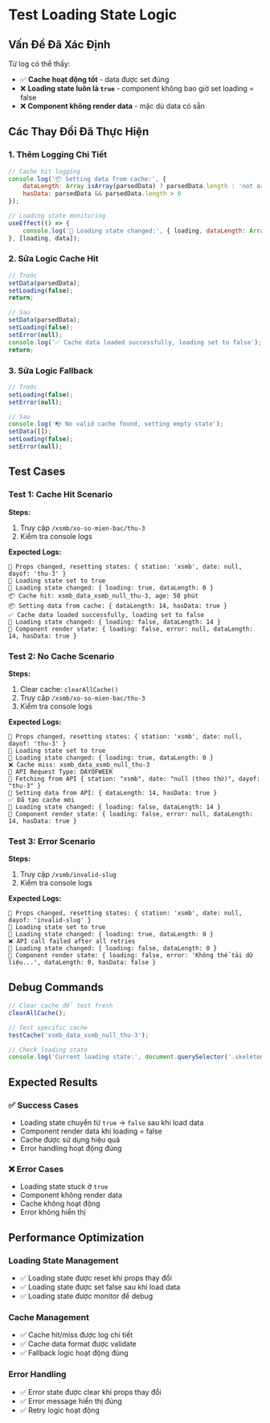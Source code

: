 # Test Loading State Logic

## Vấn Đề Đã Xác Định

Từ log có thể thấy:
- ✅ **Cache hoạt động tốt** - data được set đúng
- ❌ **Loading state luôn là `true`** - component không bao giờ set loading = false
- ❌ **Component không render data** - mặc dù data có sẵn

## Các Thay Đổi Đã Thực Hiện

### 1. **Thêm Logging Chi Tiết**
```javascript
// Cache hit logging
console.log('📦 Setting data from cache:', {
    dataLength: Array.isArray(parsedData) ? parsedData.length : 'not array',
    hasData: parsedData && parsedData.length > 0
});

// Loading state monitoring
useEffect(() => {
    console.log('🔄 Loading state changed:', { loading, dataLength: Array.isArray(data) ? data.length : 'not array' });
}, [loading, data]);
```

### 2. **Sửa Logic Cache Hit**
```javascript
// Trước
setData(parsedData);
setLoading(false);
return;

// Sau
setData(parsedData);
setLoading(false);
setError(null);
console.log('✅ Cache data loaded successfully, loading set to false');
return;
```

### 3. **Sửa Logic Fallback**
```javascript
// Trước
setLoading(false);
setError(null);

// Sau
console.log('📭 No valid cache found, setting empty state');
setData([]);
setLoading(false);
setError(null);
```

## Test Cases

### Test 1: Cache Hit Scenario
**Steps:**
1. Truy cập `/xsmb/xo-so-mien-bac/thu-3`
2. Kiểm tra console logs

**Expected Logs:**
```
🔄 Props changed, resetting states: { station: 'xsmb', date: null, dayof: 'thu-3' }
🔄 Loading state set to true
🔄 Loading state changed: { loading: true, dataLength: 0 }
📦 Cache hit: xsmb_data_xsmb_null_thu-3, age: 50 phút
📦 Setting data from cache: { dataLength: 14, hasData: true }
✅ Cache data loaded successfully, loading set to false
🔄 Loading state changed: { loading: false, dataLength: 14 }
🎨 Component render state: { loading: false, error: null, dataLength: 14, hasData: true }
```

### Test 2: No Cache Scenario
**Steps:**
1. Clear cache: `clearAllCache()`
2. Truy cập `/xsmb/xo-so-mien-bac/thu-3`
3. Kiểm tra console logs

**Expected Logs:**
```
🔄 Props changed, resetting states: { station: 'xsmb', date: null, dayof: 'thu-3' }
🔄 Loading state set to true
🔄 Loading state changed: { loading: true, dataLength: 0 }
❌ Cache miss: xsmb_data_xsmb_null_thu-3
📡 API Request Type: DAYOFWEEK
🔄 Fetching from API { station: "xsmb", date: "null (theo thứ)", dayof: "thu-3" }
📡 Setting data from API: { dataLength: 14, hasData: true }
✅ Đã tạo cache mới
🔄 Loading state changed: { loading: false, dataLength: 14 }
🎨 Component render state: { loading: false, error: null, dataLength: 14, hasData: true }
```

### Test 3: Error Scenario
**Steps:**
1. Truy cập `/xsmb/invalid-slug`
2. Kiểm tra console logs

**Expected Logs:**
```
🔄 Props changed, resetting states: { station: 'xsmb', date: null, dayof: 'invalid-slug' }
🔄 Loading state set to true
🔄 Loading state changed: { loading: true, dataLength: 0 }
❌ API call failed after all retries
🔄 Loading state changed: { loading: false, dataLength: 0 }
🎨 Component render state: { loading: false, error: 'Không thể tải dữ liệu...', dataLength: 0, hasData: false }
```

## Debug Commands

```javascript
// Clear cache để test fresh
clearAllCache();

// Test specific cache
testCache('xsmb_data_xsmb_null_thu-3');

// Check loading state
console.log('Current loading state:', document.querySelector('.skeleton') ? 'loading' : 'loaded');
```

## Expected Results

### ✅ Success Cases
- Loading state chuyển từ `true` → `false` sau khi load data
- Component render data khi loading = false
- Cache được sử dụng hiệu quả
- Error handling hoạt động đúng

### ❌ Error Cases
- Loading state stuck ở `true`
- Component không render data
- Cache không hoạt động
- Error không hiển thị

## Performance Optimization

### Loading State Management
- ✅ Loading state được reset khi props thay đổi
- ✅ Loading state được set false sau khi load data
- ✅ Loading state được monitor để debug

### Cache Management
- ✅ Cache hit/miss được log chi tiết
- ✅ Cache data format được validate
- ✅ Fallback logic hoạt động đúng

### Error Handling
- ✅ Error state được clear khi props thay đổi
- ✅ Error message hiển thị đúng
- ✅ Retry logic hoạt động 